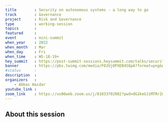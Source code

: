 ```yaml
---
title        : Security on autonomous systems - a long way to go
track        : Governance
project      : Risk and Governance
type         : working-session
topics       :
featured     :
event        : mini-summit
when_year    : 2022
when_month   : Mar
when_day     : Fri
when_time    : WS-18-19+
hey_summit   : https://post-summit-sessions.heysummit.com/talks/security-an-autonomous-systems-a-long-way-to-go/
banner       : https://pbs.twimg.com/media/FOJUjOPXEB4S8pA?format=png&name=small
#status      : 
description  :
organizers   :
    - Abbas Haidar  
youtube_link : 
zoom_link    : https://us06web.zoom.us/j/81033702082?pwd=dG1keGJiMTRrZnJIS1YyZkZCakllQT09
---
```


## About this session
